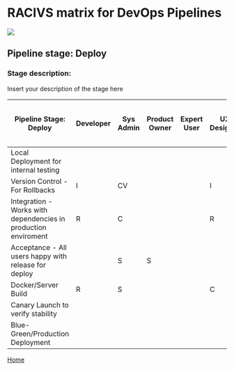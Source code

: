 # __RACIVS matrix for DevOps Pipelines__   

<img src="https://user-images.githubusercontent.com/10748736/112030685-6c81be80-8b32-11eb-94b8-c2c01b8f4581.png">

## __Pipeline stage:__  Deploy  
### __Stage description:__  
Insert your description of the stage here  

| Pipeline Stage:<br>Deploy                                      | Developer  | Sys Admin  | Product Owner  | Expert User  | UX Designer  | Team Lead (4 devs under)  | Lead Dev (6 teams to manage)  |
|--------------------------------------------------------------- |----------- |----------- |--------------- |------------- |------------- |-------------------------- |------------------------------ |
| Local Deployment for internal testing                          |            |            |                |              |              |                           |                               |
| Version Control - For Rollbacks                                |     I      |    CV      |                |              |      I       |              R            |        AS                     |
| Integration - Works with dependencies in production enviroment |     R      |    C       |                |              |      R       |              AV           |        S                      |
| Acceptance - All users happy with release for deploy           |            |    S       |       S        |              |              |                           |        S                      |
| Docker/Server Build                                            |     R      |    S       |                |              |      C       |             CV            |        A                      |
| Canary Launch to verify stability                              |            |            |                |              |              |                           |                               |
| Blue-Green/Production Deployment                               |            |            |                |              |              |                           |                               |
 
[Home](../index.md)  
